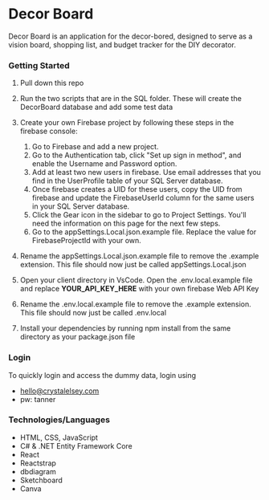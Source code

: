 # Decor Board

Decor Board is an application for the decor-bored, designed to serve as a vision board, shopping list, and budget tracker for the DIY decorator.

### Getting Started

1. Pull down this repo

2. Run the two scripts that are in the SQL folder. These will create the DecorBoard database and add some test data

3. Create your own Firebase project by following these steps in the firebase console:

      1. Go to Firebase and add a new project. 
      2. Go to the Authentication tab, click "Set up sign in method", and enable the Username and Password option.
      3. Add at least two new users in firebase. Use email addresses that you find in the UserProfile table of your SQL Server database.
      4. Once firebase creates a UID for these users, copy the UID from firebase and update the FirebaseUserId column for the same users in your SQL Server database.
      5. Click the Gear icon in the sidebar to go to Project Settings. You'll need the information on this page for the next few steps.
      6. Go to the appSettings.Local.json.example file. Replace the value for FirebaseProjectId with your own.

4. Rename the appSettings.Local.json.example file to remove the .example extension. This file should now just be called appSettings.Local.json

5. Open your client directory in VsCode. Open the .env.local.example file and replace __YOUR_API_KEY_HERE__ with your own firebase Web API Key

6. Rename the .env.local.example file to remove the .example extension. This file should now just be called .env.local

7. Install your dependencies by running npm install from the same directory as your package.json file

### Login

To quickly login and access the dummy data, login using 
- hello@crystalelsey.com
- pw: tanner

### Technologies/Languages
- HTML, CSS, JavaScript
- C# & .NET Entity Framework Core
- React
- Reactstrap
- dbdiagram
- Sketchboard
- Canva
